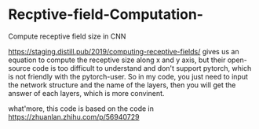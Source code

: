 # Recptive-field-Computation-
Compute receptive field size in CNN

https://staging.distill.pub/2019/computing-receptive-fields/ gives us an equation to compute the receptive size along x and y axis, but their open-source code is too difficult to understand and don't support pytorch, which is not friendly with the pytorch-user. So in my code, you just need to input the network structure and the name of the layers, then you will get the answer of each layers, which is more convinent.

what'more, this code is based on the code in https://zhuanlan.zhihu.com/p/56940729
